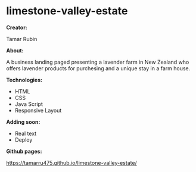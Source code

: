 # limestone-valley-estate

**Creator:**

Tamar Rubin

**About:**

A business landing paged presenting a lavender farm in New Zealand who offers lavender products for purchesing and a unique stay in a farm house.

**Technologies:**

- HTML
- CSS
- Java Script
- Responsive Layout

**Adding soon:**

- Real text
- Deploy

**Github pages:**
 
 https://tamarru475.github.io/limestone-valley-estate/
